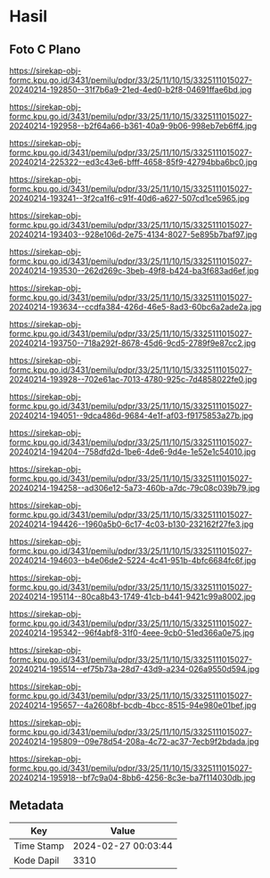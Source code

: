 # Hasil

## Foto C Plano

https://sirekap-obj-formc.kpu.go.id/3431/pemilu/pdpr/33/25/11/10/15/3325111015027-20240214-192850--31f7b6a9-21ed-4ed0-b2f8-04691ffae6bd.jpg

https://sirekap-obj-formc.kpu.go.id/3431/pemilu/pdpr/33/25/11/10/15/3325111015027-20240214-192958--b2f64a66-b361-40a9-9b06-998eb7eb6ff4.jpg

https://sirekap-obj-formc.kpu.go.id/3431/pemilu/pdpr/33/25/11/10/15/3325111015027-20240214-225322--ed3c43e6-bfff-4658-85f9-42794bba6bc0.jpg

https://sirekap-obj-formc.kpu.go.id/3431/pemilu/pdpr/33/25/11/10/15/3325111015027-20240214-193241--3f2ca1f6-c91f-40d6-a627-507cd1ce5965.jpg

https://sirekap-obj-formc.kpu.go.id/3431/pemilu/pdpr/33/25/11/10/15/3325111015027-20240214-193403--928e106d-2e75-4134-8027-5e895b7baf97.jpg

https://sirekap-obj-formc.kpu.go.id/3431/pemilu/pdpr/33/25/11/10/15/3325111015027-20240214-193530--262d269c-3beb-49f8-b424-ba3f683ad6ef.jpg

https://sirekap-obj-formc.kpu.go.id/3431/pemilu/pdpr/33/25/11/10/15/3325111015027-20240214-193634--ccdfa384-426d-46e5-8ad3-60bc6a2ade2a.jpg

https://sirekap-obj-formc.kpu.go.id/3431/pemilu/pdpr/33/25/11/10/15/3325111015027-20240214-193750--718a292f-8678-45d6-9cd5-2789f9e87cc2.jpg

https://sirekap-obj-formc.kpu.go.id/3431/pemilu/pdpr/33/25/11/10/15/3325111015027-20240214-193928--702e61ac-7013-4780-925c-7d4858022fe0.jpg

https://sirekap-obj-formc.kpu.go.id/3431/pemilu/pdpr/33/25/11/10/15/3325111015027-20240214-194051--9dca486d-9684-4e1f-af03-f9175853a27b.jpg

https://sirekap-obj-formc.kpu.go.id/3431/pemilu/pdpr/33/25/11/10/15/3325111015027-20240214-194204--758dfd2d-1be6-4de6-9d4e-1e52e1c54010.jpg

https://sirekap-obj-formc.kpu.go.id/3431/pemilu/pdpr/33/25/11/10/15/3325111015027-20240214-194258--ad306e12-5a73-460b-a7dc-79c08c039b79.jpg

https://sirekap-obj-formc.kpu.go.id/3431/pemilu/pdpr/33/25/11/10/15/3325111015027-20240214-194426--1960a5b0-6c17-4c03-b130-232162f27fe3.jpg

https://sirekap-obj-formc.kpu.go.id/3431/pemilu/pdpr/33/25/11/10/15/3325111015027-20240214-194603--b4e06de2-5224-4c41-951b-4bfc6684fc6f.jpg

https://sirekap-obj-formc.kpu.go.id/3431/pemilu/pdpr/33/25/11/10/15/3325111015027-20240214-195114--80ca8b43-1749-41cb-b441-9421c99a8002.jpg

https://sirekap-obj-formc.kpu.go.id/3431/pemilu/pdpr/33/25/11/10/15/3325111015027-20240214-195342--96f4abf8-31f0-4eee-9cb0-51ed366a0e75.jpg

https://sirekap-obj-formc.kpu.go.id/3431/pemilu/pdpr/33/25/11/10/15/3325111015027-20240214-195514--ef75b73a-28d7-43d9-a234-026a9550d594.jpg

https://sirekap-obj-formc.kpu.go.id/3431/pemilu/pdpr/33/25/11/10/15/3325111015027-20240214-195657--4a2608bf-bcdb-4bcc-8515-94e980e01bef.jpg

https://sirekap-obj-formc.kpu.go.id/3431/pemilu/pdpr/33/25/11/10/15/3325111015027-20240214-195809--09e78d54-208a-4c72-ac37-7ecb9f2bdada.jpg

https://sirekap-obj-formc.kpu.go.id/3431/pemilu/pdpr/33/25/11/10/15/3325111015027-20240214-195918--bf7c9a04-8bb6-4256-8c3e-ba7f114030db.jpg


## Metadata

| Key        | Value               |
| ---------- | ------------------- |
| Time Stamp | 2024-02-27 00:03:44 |
| Kode Dapil | 3310                |



